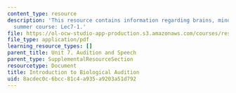 ```yaml
---
content_type: resource
description: 'This resource contains information regarding brains, minds and machines
  summer course: Lec7-1.'
file: https://ol-ocw-studio-app-production.s3.amazonaws.com/courses/res-9-003-brains-minds-and-machines-summer-course-summer-2015/8acdec0c6bcc81c4a935a9203a51d792_MITRES_9_003SUM15_Lec7-1.pdf
file_type: application/pdf
learning_resource_types: []
parent_title: Unit 7. Audition and Speech
parent_type: SupplementalResourceSection
resourcetype: Document
title: Introduction to Biological Audition
uid: 8acdec0c-6bcc-81c4-a935-a9203a51d792
---
```

